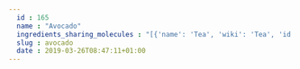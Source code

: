 ```yaml
---
  id : 165
  name : "Avocado"
  ingredients_sharing_molecules : "[{'name': 'Tea', 'wiki': 'Tea', 'id': 310, 'category': 'Plant', 'common_molecules': [89594, 5280443, 5280598, 5367719, 6054, 17100, 7284, 527, 9064, 8094, 638278, 19602, 6072, 26447, 5363388, 644104, 5280511, 650, 8103, 13144, 1049, 4788, 637775, 61020, 247, 8452, 853433, 72276, 6560, 638011, 1889, 15394, 5280445, 637566, 240, 33931, 5365811, 7991, 8130, 798, 6569, 5281168, 441005, 72277, 6561, 65084, 996, 637542, 441484, 65064, 107971, 5284639, 10448, 445639, 338, 7288, 8723, 11552, 79803, 1110, 6050, 6986, 460, 8052, 5318042, 107905, 31260, 2345, 5280863, 784, 10393, 439341, 7150, 5280343, 1549026, 126, 998, 7847, 445070, 768, 323, 1183, 9862, 5281708, 637511, 8175, 7720, 6202, 5284503, 802, 957, 72, 61503, 643941, 999, 439246, 244, 16666, 8768, 7710, 439263, 1130, 454, 107, 878, 5283321, 444539, 5281, 8063, 18635, 7858, 8857, 5315892, 11509, 180, 6184, 643779, 6251, 439533, 11128, 31289, 7654]}, {'name': 'Tomato', 'wiki': 'Tomato', 'id': 364, 'category': 'Vegetable Fruit', 'common_molecules': [89594, 5280443, 5280598, 5367719, 6054, 17100, 985, 7284, 527, 9064, 8094, 638278, 19602, 6072, 26447, 5363388, 644104, 5280511, 650, 8103, 13144, 4788, 637775, 61020, 247, 8452, 853433, 72276, 6560, 638011, 1889, 15394, 5280445, 637566, 240, 33931, 5365811, 8130, 798, 6569, 5281168, 441005, 72277, 6561, 65084, 996, 637542, 441484, 107971, 5284639, 5284421, 10448, 875, 445639, 338, 7288, 8723, 8294, 11552, 79803, 1110, 6050, 6986, 460, 5318042, 107905, 31260, 2345, 5280863, 784, 10393, 439341, 7150, 5280343, 1549026, 126, 998, 7847, 445070, 768, 323, 1183, 9862, 5281708, 637511, 8175, 65064, 6202, 5284503, 802, 957, 72, 61503, 643941, 999, 439246, 244, 8768, 7710, 439263, 1130, 454, 107, 878, 5283321, 444539, 5281, 8063, 11173, 18635, 7858, 8857, 5315892, 11509, 180, 6184, 643779, 6251, 439533, 11128, 31289, 7654]}, {'name': 'Mango', 'wiki': 'Mango', 'id': 190, 'category': 'Fruit', 'common_molecules': [89594, 5280443, 5280598, 5367719, 6054, 17100, 985, 7284, 527, 9064, 8094, 638278, 19602, 6072, 6202, 5363388, 644104, 5280511, 650, 8103, 13144, 1049, 4788, 637775, 61020, 247, 8452, 853433, 72276, 6560, 638011, 1889, 15394, 5280445, 637566, 240, 33931, 5365811, 8130, 798, 6569, 5281168, 441005, 72277, 6561, 65084, 996, 637542, 441484, 107971, 5284639, 10448, 338, 7288, 8723, 8294, 11552, 79803, 1110, 6050, 6986, 460, 8052, 5318042, 107905, 31260, 2345, 5280863, 784, 10393, 439341, 7150, 5280343, 1549026, 126, 998, 7847, 445070, 768, 323, 1183, 9862, 5281708, 637511, 65064, 5284503, 802, 180, 72, 61503, 643941, 999, 439246, 244, 16666, 8768, 26447, 7710, 439263, 1130, 454, 107, 878, 5283321, 444539, 5281, 11173, 18635, 7858, 8857, 5315892, 11509, 6184, 643779, 6251, 439533, 11128, 31289, 7654]}, {'name': 'Apple', 'wiki': 'Apple', 'id': 162, 'category': 'Fruit', 'common_molecules': [89594, 5280443, 5280598, 5367719, 6054, 17100, 985, 7284, 527, 9064, 8094, 638278, 6072, 6202, 5363388, 644104, 5280511, 650, 8103, 13144, 4788, 637775, 61020, 247, 8452, 853433, 72276, 6560, 638011, 1889, 15394, 5280445, 637566, 240, 33931, 5365811, 7991, 8130, 798, 6569, 5281168, 441005, 72277, 6561, 65084, 637542, 441484, 107971, 5284639, 5284421, 10448, 445639, 338, 7288, 8723, 8815, 11552, 79803, 1110, 6050, 6986, 8052, 5318042, 107905, 31260, 2345, 5280863, 784, 10393, 439341, 7150, 5280343, 1549026, 126, 998, 7847, 445070, 768, 323, 1183, 9862, 5281708, 637511, 8175, 65064, 5284503, 802, 957, 72, 61503, 643941, 6436017, 999, 439246, 244, 8768, 26447, 439263, 1130, 454, 107, 878, 444539, 5281, 8063, 18635, 7858, 8857, 5315892, 11509, 180, 6184, 643779, 6251, 439533, 11128, 31289, 7654]}, {'name': 'Grape', 'wiki': 'Grape', 'id': 182, 'category': 'Fruit', 'common_molecules': [89594, 5280443, 5280598, 5367719, 6054, 17100, 985, 7284, 527, 9064, 8094, 638278, 19602, 6072, 6202, 5363388, 644104, 5280511, 650, 8103, 13144, 4788, 637775, 61020, 247, 8452, 853433, 72276, 6560, 638011, 1889, 15394, 5280445, 637566, 240, 33931, 5365811, 7991, 8130, 798, 6569, 441005, 72277, 6561, 65084, 996, 637542, 441484, 107971, 5284639, 10448, 875, 445639, 338, 7288, 8723, 11552, 79803, 1110, 6050, 6986, 5318042, 107905, 31260, 2345, 5280863, 784, 10393, 439341, 7150, 5280343, 1549026, 126, 998, 7847, 445070, 768, 323, 1183, 9862, 5281708, 637511, 65064, 5284503, 802, 957, 72, 61503, 643941, 6436017, 999, 439246, 244, 8768, 26447, 439263, 1130, 454, 107, 878, 444539, 8063, 11173, 18635, 7858, 8857, 5315892, 11509, 180, 6184, 643779, 6251, 439533, 11128, 31289, 7654]}]"
  slug : avocado
  date : 2019-03-26T08:47:11+01:00
---
```



